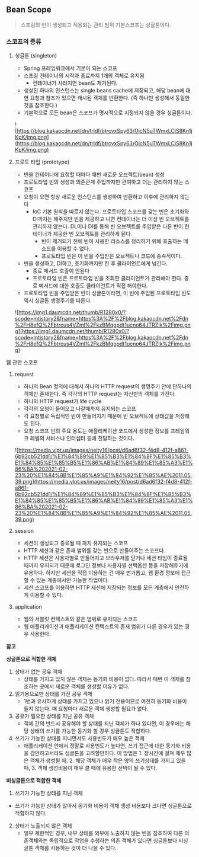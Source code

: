## Bean Scope

> 스프링의 빈이 생성되고 적용되는 관리 범위 기본스코프는 싱글톤이다.
> 

### 스코프의 종류

1. 싱글톤 (singleton)
    - Spring 프레임워크에서 기본이 되는 스코프
    - 스프링 컨테이너의 시작과 종료까지 1개의 객체로 유지됨
        - 컨테이너가 사라지면 bean도 제거된다.
    - 생성된 하나의 인스턴스는 single beans cache에 저장되고, 해당 bean에 대한 요청과 참조가 있으면 캐시된 객체를 반환한다. (즉 하나만 생성해서 동일한 것을 참조한다.)
    - 기본적으로 모든 bean은 스코프가 명시적으로 지정되지 않을 경우 싱글톤이다.
    
    ![https://blog.kakaocdn.net/dn/trldf/btrcvxSpy63/OicN5uTWmxLCiS8Kn1jKpK/img.png](https://blog.kakaocdn.net/dn/trldf/btrcvxSpy63/OicN5uTWmxLCiS8Kn1jKpK/img.png)
    
2. 프로토 타입 (prototype) 
    - 빈을 컨테이너에 요청할 때마다 매번 새로운 오브젝트(bean) 생성
    - 프로토타입 빈의 생성과 의존관계 주입까지만 관여하고 더는 관리하지 않는 스코프
    - 요청이 오면 항상 새로운 인스턴스를 생성하여 반환하고 이후에 관리하지 않는다
        - IoC 기본 원칙을 따르지 않는다. 프로토타입 스코프를 갖는 빈은 초기화와 DI까지는 해주지만 빈을 제공하고 나면 컨테이너는 더 이상 빈 오브젝트를 관리하지 않는다. DL이나 DI를 통해 빈 오브젝트를 주입받은 다른 빈이 컨테이너가 제공한 빈 오브젝트를 관리하게 된다.
            - 빈이 제거되기 전에 빈이 사용한 리소스를 정리하기 위해 호출하는 메소드를 이용할 수 없다.
            - 프로토타입 빈은 이 빈을 주입받은 오브젝트나 코드에 종속적이다.
    - 빈을 생성하고, DI하고, 초기화까지만 한 후 클라이언트에게 넘긴다.
        - 종료 메서드 호출이 안된다
        - 프로토타입 빈은 프로토타입 빈을 조회한 클라이언트가 관리해야 한다. 종료 메서드에 대한 호출도 클라이언트가 직접 해야한다.
    - 프로토타입 빈을 주입받은 빈이 싱글톤이라면, 이 빈에 주입된 프로토타입 빈도 역시 싱글톤 생명주기를 따른다.
    
    ![https://img1.daumcdn.net/thumb/R1280x0/?scode=mtistory2&fname=https%3A%2F%2Fblog.kakaocdn.net%2Fdn%2FH8efQ%2Fbtrcus4VZml%2FkzBMqopdt1ucno64JTRZIk%2Fimg.png](https://img1.daumcdn.net/thumb/R1280x0/?scode=mtistory2&fname=https%3A%2F%2Fblog.kakaocdn.net%2Fdn%2FH8efQ%2Fbtrcus4VZml%2FkzBMqopdt1ucno64JTRZIk%2Fimg.png)
    

웹 관련 스코프

1. request 
    - 하나의 Bean 정의에 대해서 하나의 HTTP request의 생명주기 안에 단하나의 객체만 존재한다. 즉 각각의 HTTP request는 자신만의 객체를 가진다.
    - 하나의 HTTP request가 life cycle
    - 각각의 요청이 들어오고 나갈때까지 유지되는 스코프
    - 각 요청별로 독립적인 빈이 만들어지기 때문에 빈 오브젝트에 상태값을 저장해도 된다.
    - 요청 스코프 빈의 주요 용도는 애플리케이션 코드에서 생성한 정보를 프레임워크 레벨의 서비스나 인터셉터 등에 전달하는 것이다.
    
    ![https://media.vlpt.us/images/neity16/post/d6ad6f32-f4d8-412f-a861-6b92cb521dd1/%E1%84%89%E1%85%B3%E1%84%8F%E1%85%B3%E1%84%85%E1%85%B5%E1%86%AB%E1%84%89%E1%85%A3%E1%86%BA%202021-02-23%20%E1%84%8B%E1%85%A9%E1%84%92%E1%85%AE%2011.05.39.png](https://media.vlpt.us/images/neity16/post/d6ad6f32-f4d8-412f-a861-6b92cb521dd1/%E1%84%89%E1%85%B3%E1%84%8F%E1%85%B3%E1%84%85%E1%85%B5%E1%86%AB%E1%84%89%E1%85%A3%E1%86%BA%202021-02-23%20%E1%84%8B%E1%85%A9%E1%84%92%E1%85%AE%2011.05.39.png)
    
2. session 
    - 세션이 생성되고 종료될 때 까지 유지되는 스코프
    - HTTP 세션과 같은 존재 범위를 갖는 빈으로 만들어주는 스코프다.
    - HTTP 세션은 사용자별로 만들어지고 브라우저를 닫거나 세션 타임이 종료될 때까지 유지되기 때문에 로그인 정보나 사용자별 선택옵션 등을 저장해두기에 유용하다. 하지만 세션을 직접 이용하는 건 매우 번거롭고, 웹 환경 정보에 접근할 수 있는 계층에서만 가능한 작업이다.
    - 세션 스코프를 이용하면 HTTP 세션에 저장되는 정보를 모든 계층에서 안전하게 이용할 수 있다.
3. application 
    - 웹의 서블릿 컨텍스트와 같은 범위로 유지되는 스코프
    - 웹 애플리케이션과 애플리케이션 컨텍스트의 존재 범위가 다른 경우가 있는 경우 사용한다.
    

**참고**

**싱글톤으로 적합한 객체**

1. 상태가 없는 공유 객체
    - 상태를 가지고 있지 않은 객체는 동기화 비용이 없다. 따라서 매번 이 객체를 참조하는 곳에서 새로운 객체를 생성할 이유가 없다.
2.  읽기용으로만 상태를 가진 공유 객체
    - 1번과 유사하게 상태를 가지고 있으나 읽기 전용이므로 여전히 동기화 비용이 들지 않는다. 매 요청마다 새로운 객체 생성할 필요가 없다.
3. 공유가 필요한 상태를 지닌 공유 객체
    - 객체 간의 반드시 공유해야 할 상태를 지닌 객체가 하나 있다면, 이 경우에는 해당 상태의 쓰기를 가능한 동기화 할 경우 싱글톤도 적합하다.
4. 쓰기가 가능한 상태를 지니면서도 사용빈도가 매우 높은 객체
    - 애플리케이션 안에서 정말로 사용빈도가 높다면, 쓰기 접근에 대한 동기화 비용을 감안하고서라도 싱글톤을 고려할만하다. 이 방법은 1. 장시간에 걸쳐 매우 많은 객체가 생성될 때, 2. 해당 객체가 매우 작은 양의 쓰기상태를 가지고 있을 때, 3. 객체 생성비용이 매우 클 때에 유용한 선택이 될 수 있다.

**비싱글톤으로 적합한 객체**

1. 쓰기가 가능한 상태를 지닌 객체
- 쓰기가 가능한 상태가 많아서 동기화 비용이 객체 생성 비용보다 크다면 싱글톤으로 적합하지 않다.
2. 상태가 노출되지 않은 객체
    - 일부 제한적인 경우, 내부 상태를 외부에 노출하지 않는 빈을 참조하여 다른 의존객체와는 독립적으로 작업을 수행하는 의존 객체가 있다면 싱글톤보다 비싱글톤 객체를 사용하는 것이 더 나을 수 있다.
